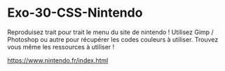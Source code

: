 # Exo-30-CSS-Nintendo

Reproduisez trait pour trait le menu du site de nintendo !
Utilisez Gimp / Photoshop ou autre pour récupérer les codes couleurs à utiliser.
Trouvez vous même les ressources à utiliser !

https://www.nintendo.fr/index.html

